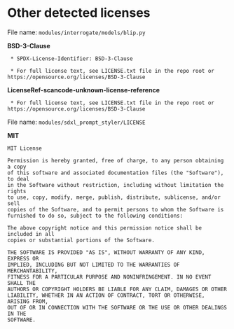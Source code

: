 # Other detected licenses
File name: `modules/interrogate/models/blip.py`

**BSD-3-Clause**
```
 * SPDX-License-Identifier: BSD-3-Clause
```
```
 * For full license text, see LICENSE.txt file in the repo root or https://opensource.org/licenses/BSD-3-Clause
```
**LicenseRef-scancode-unknown-license-reference**
```
 * For full license text, see LICENSE.txt file in the repo root or https://opensource.org/licenses/BSD-3-Clause
```
File name: `modules/sdxl_prompt_styler/LICENSE`

**MIT**
```
MIT License
```
```
Permission is hereby granted, free of charge, to any person obtaining a copy
of this software and associated documentation files (the "Software"), to deal
in the Software without restriction, including without limitation the rights
to use, copy, modify, merge, publish, distribute, sublicense, and/or sell
copies of the Software, and to permit persons to whom the Software is
furnished to do so, subject to the following conditions:

The above copyright notice and this permission notice shall be included in all
copies or substantial portions of the Software.

THE SOFTWARE IS PROVIDED "AS IS", WITHOUT WARRANTY OF ANY KIND, EXPRESS OR
IMPLIED, INCLUDING BUT NOT LIMITED TO THE WARRANTIES OF MERCHANTABILITY,
FITNESS FOR A PARTICULAR PURPOSE AND NONINFRINGEMENT. IN NO EVENT SHALL THE
AUTHORS OR COPYRIGHT HOLDERS BE LIABLE FOR ANY CLAIM, DAMAGES OR OTHER
LIABILITY, WHETHER IN AN ACTION OF CONTRACT, TORT OR OTHERWISE, ARISING FROM,
OUT OF OR IN CONNECTION WITH THE SOFTWARE OR THE USE OR OTHER DEALINGS IN THE
SOFTWARE.
```
